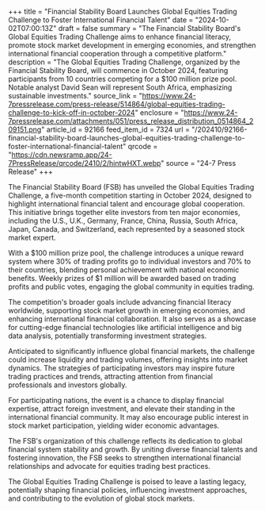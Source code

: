 +++
title = "Financial Stability Board Launches Global Equities Trading Challenge to Foster International Financial Talent"
date = "2024-10-02T07:00:13Z"
draft = false
summary = "The Financial Stability Board's Global Equities Trading Challenge aims to enhance financial literacy, promote stock market development in emerging economies, and strengthen international financial cooperation through a competitive platform."
description = "The Global Equities Trading Challenge, organized by the Financial Stability Board, will commence in October 2024, featuring participants from 10 countries competing for a $100 million prize pool. Notable analyst David Sean will represent South Africa, emphasizing sustainable investments."
source_link = "https://www.24-7pressrelease.com/press-release/514864/global-equities-trading-challenge-to-kick-off-in-october-2024"
enclosure = "https://www.24-7pressrelease.com/attachments/051/press_release_distribution_0514864_209151.png"
article_id = 92166
feed_item_id = 7324
url = "/202410/92166-financial-stability-board-launches-global-equities-trading-challenge-to-foster-international-financial-talent"
qrcode = "https://cdn.newsramp.app/24-7PressRelease/qrcode/2410/2/hintwHXT.webp"
source = "24-7 Press Release"
+++

<p>The Financial Stability Board (FSB) has unveiled the Global Equities Trading Challenge, a five-month competition starting in October 2024, designed to highlight international financial talent and encourage global cooperation. This initiative brings together elite investors from ten major economies, including the U.S., U.K., Germany, France, China, Russia, South Africa, Japan, Canada, and Switzerland, each represented by a seasoned stock market expert.</p><p>With a $100 million prize pool, the challenge introduces a unique reward system where 30% of trading profits go to individual investors and 70% to their countries, blending personal achievement with national economic benefits. Weekly prizes of $1 million will be awarded based on trading profits and public votes, engaging the global community in equities trading.</p><p>The competition's broader goals include advancing financial literacy worldwide, supporting stock market growth in emerging economies, and enhancing international financial collaboration. It also serves as a showcase for cutting-edge financial technologies like artificial intelligence and big data analysis, potentially transforming investment strategies.</p><p>Anticipated to significantly influence global financial markets, the challenge could increase liquidity and trading volumes, offering insights into market dynamics. The strategies of participating investors may inspire future trading practices and trends, attracting attention from financial professionals and investors globally.</p><p>For participating nations, the event is a chance to display financial expertise, attract foreign investment, and elevate their standing in the international financial community. It may also encourage public interest in stock market participation, yielding wider economic advantages.</p><p>The FSB's organization of this challenge reflects its dedication to global financial system stability and growth. By uniting diverse financial talents and fostering innovation, the FSB seeks to strengthen international financial relationships and advocate for equities trading best practices.</p><p>The Global Equities Trading Challenge is poised to leave a lasting legacy, potentially shaping financial policies, influencing investment approaches, and contributing to the evolution of global stock markets.</p>